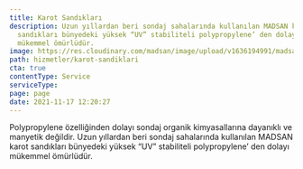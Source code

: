 ```yaml
---
title: Karot Sandıkları
description: Uzun yıllardan beri sondaj sahalarında kullanılan MADSAN karot
  sandıkları bünyedeki yüksek “UV” stabiliteli polypropylene’ den dolayı
  mükemmel ömürlüdür.
image: https://res.cloudinary.com/madsan/image/upload/v1636194991/madsan-stock/IMG_3203_glh3fq.jpg
path: hizmetler/karot-sandiklari
cta: true
contentType: Service
serviceType: 
page: page
date: 2021-11-17 12:20:27
---
```

Polypropylene özelliğinden dolayı sondaj organik kimyasallarına dayanıklı ve manyetik değildir. Uzun yıllardan beri sondaj sahalarında kullanılan MADSAN karot sandıkları bünyedeki yüksek “UV” stabiliteli polypropylene’ den dolayı mükemmel ömürlüdür.
